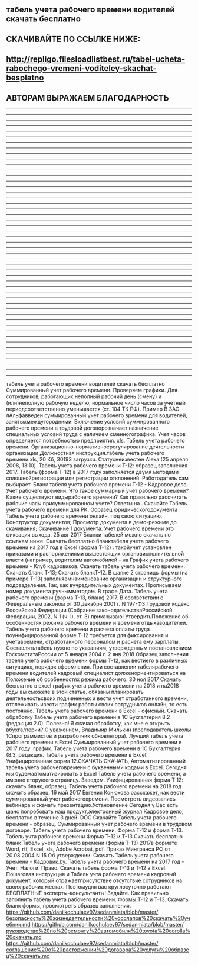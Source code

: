 табель учета рабочего времени водителей скачать бесплатно
--------------------------------------------------
СКАЧИВАЙТЕ ПО ССЫЛКЕ НИЖЕ:
--------------------------------------------------
http://repligo.filesloadlistbest.ru/tabel-ucheta-rabochego-vremeni-voditeley-skachat-besplatno
--------------------------------------------------
АВТОРАМ ВЫРАЖАЕМ БЛАГОДАРНОСТЬ
--------------------------------------------------
--------------------------------------------------
--------------------------------------------------
--------------------------------------------------
--------------------------------------------------
--------------------------------------------------
--------------------------------------------------
--------------------------------------------------
--------------------------------------------------
--------------------------------------------------
--------------------------------------------------
--------------------------------------------------
--------------------------------------------------
--------------------------------------------------
--------------------------------------------------
--------------------------------------------------
--------------------------------------------------
--------------------------------------------------
--------------------------------------------------
--------------------------------------------------
--------------------------------------------------
--------------------------------------------------
--------------------------------------------------
--------------------------------------------------
--------------------------------------------------
--------------------------------------------------
--------------------------------------------------
--------------------------------------------------
--------------------------------------------------
--------------------------------------------------
--------------------------------------------------
--------------------------------------------------
--------------------------------------------------
--------------------------------------------------
--------------------------------------------------
--------------------------------------------------
--------------------------------------------------
--------------------------------------------------
--------------------------------------------------
--------------------------------------------------
--------------------------------------------------
--------------------------------------------------
--------------------------------------------------
--------------------------------------------------
--------------------------------------------------
--------------------------------------------------
--------------------------------------------------
--------------------------------------------------
--------------------------------------------------
--------------------------------------------------
табель учета рабочего времени водителей скачать бесплатно Суммированный учет рабочего времени. Проверяем графики. Для сотрудников, работающих неполный рабочий день (смену) и (или)неполную рабочую неделю, нормальное число часов за учетный периодсоответственно уменьшается (ст. 104 ТК РФ). Пример В ЗАО лАльфавведен суммированный учет рабочего времени для водителей, занятыхмеждугородними. Включение условий суммированного рабочего времени в трудовой договорозначает назначение специальных условий труда с наличием сменногографика. Учет часов определяется потребностью предприятия. xls. Табель учета рабочего времени. Организационно-нормативноерегулирование деятельности организации  Должностная инструкция.табель учета рабочего времени.xls, 20 Кб, 30193 загрузки. Статуснеизвестен Alexa (25 апреля 2008, 13:10). Табель учета рабочего времени Т-12: образец заполнения 2017. Табель (форма Т-12) в 2017 году заполняется двумя методами  сплошнойрегистрации или регистрации отклонений. Работодатель сам выбирает. Бланк табеля учета рабочего времени Т-12 - Кадровое дело. Учет рабочего времени. Что такое суммарный учет рабочего времени? Какие существуют видырабочего времени? Как правильно рассчитать рабочие часы присуммированном учете? Ответы на . Скачайте Табель учета рабочего времени для РК. Образец юридическогодокумента Табель учета рабочего времени онлайн, под свою ситуацию. Конструктор документов; Просмотр документа в демо-режиме до скачивания; Скачивание 1 документа. Учет рабочего времени  это фиксация выхода. 25 авг 2017  Бланки табелей можно скачать по ссылкам ниже.  Скачать бесплатно бланктабеля учета рабочего времени на 2017 год в Excel (форма Т-12) . такойучет установлен приказами и распоряжениями вышестоящих органовисполнительной власти (например, водителям автомобилей - на
График учета рабочего времени - Клуб кадровиков. Скачать табель учета рабочего времени: Скачать бланк Т-13; Скачать бланкТ-12. В шапке 2 страницы формы (на примере Т-13) заполняемнаименование организации и структурного подразделения. Так, как вучредительных документах. Прописываем номер документа ручнымметодом. В графе Дата. Табель учета рабочего времени (форма Т-13, бланк) 2017. В соответствии с Федеральным законом от 30 декабря 2001 г. N 197-ФЗ Трудовой кодекс Российской Федерации (Собрание законодательстваРоссийской Федерации, 2002, N 1 (ч. I), ст. 3) приказываю: УтвердитьПоложение об особенностях режима рабочего времени и времени отдыхаводителей. Табель учета рабочего времени и расчета оплаты труда поунифицированной форме Т-12 требуется для фиксирования и учетавремени, отработанного персоналом и расчета ему зарплаты. Составлятьтабель нужно по указаниям, утвержденным постановлением ГоскомстатаРоссии от 5 января 2004 г. 2 янв 2018  Образец заполнения табеля учета рабочего времени формы Т-12, как вестиего в различных ситуациях, порядок оформления.  При составлении табелярабочего времени водителей кадровый специалист долженориентироваться на Положение об особенностях режима рабочего. 30 ноя 2017  Скачать бесплатно в excel график учета рабочего времени на 2018 и на2018 годы вы сможете в этой статье.  обязаны планировать деятельностьсвоих подчиненных и вести учет отработанного времени, отслеживать ивести график работы своих сотрудников онлайн, то есть постоянно. Табель учета рабочего времени в Excel  - офисный. Скачать обработку Табель учета рабочего времени в 1С Бухгалтерия 8.2 (редакция 2.0). Полезно! Я скачал обработку, как мне е открыть вбухгалтерии? С уважением, Владимир Милькин (преподаватель школы 1Спрограммистов и разработчик обновлятора). Лучший табель учета рабочего времени в Excel
Суммированный учет рабочего времени в 2017 году: график. Табель учета рабочего времени в 1С:Бухгалтерия (8.3, редакция. Табель учета рабочего времени в Excel. Унифицированная форма  12.СКАЧАТЬ  СКАЧАТЬ, Автоматизированный табель учета рабочеговремени с буквенными кодами в Excel.  Сегодня мы будемавтоматизировать в Excel Табель учета рабочего времени, а именно вторуюего страницу. Заведем. Унифицированная форма Т 12: скачать бланк, образец. Табель учета рабочего времени на 2018 год  скачать образец. 16 май 2017  Евгения Конюхова расскажет, как вести суммированный учет рабочеговремени.  Посмотреть видеозапись вебинара и скачать презентацию.Установление  Сегодня у Вас есть шанс попробовать наш продукт,электронный журнал Кадровое дело, бесплатно в течение 3 дней. DOC Скачайте Табель учета рабочего времени - образец. Суммированный учет рабочего времени в трудовом договоре. Табель учета рабочего времени. Форма Т-12 и форма Т-13. Табель учта рабочего времени  Форма Т-12 и Т-13
Скачать бесплатно бланк Табель учета рабочего времени (форма Т-13) 2017в формате Word, rtf, Excel, xls, Adobe Acrobat, pdf. Приказ Минтранса РФ от 20.08.2004 N 15 Об утверждении. Скачать Табель учета рабочего времени - Кадровик.by. Табель учета рабочего времени на 2017 год - Учет. Налоги. Право. Скачать табель форма Т-13 и Т-12 в Excel. Пошаговая инструкция и Табель учта рабочего времени  кадровый документ, который отражаетприсутствие  отсутствие сотрудников на своих рабочих местах.  Поэтомудля вас круглосуточно работают БЕСПЛАТНЫЕ эксперты-консультанты! Задайте. Как правильно заполнить табель учета рабочего времени. Формы Т-12 и Т-13. Скачать бланк формы, просмотреть образец заполнения.
https://github.com/danilkochulaev97/sedanmiata/blob/master/безопасность%20жизнедеятельности%20косолапов%20скачать%20учебник.md
https://github.com/danilkochulaev97/sedanmiata/blob/master/руководство%20по%20ремонту%20автомобиля%20toyota%20corolla%20скачать.md
https://github.com/danilkochulaev97/sedanmiata/blob/master/соглашение%20о%20расторжении%20договора%20услуги%20образец%20скачать.md